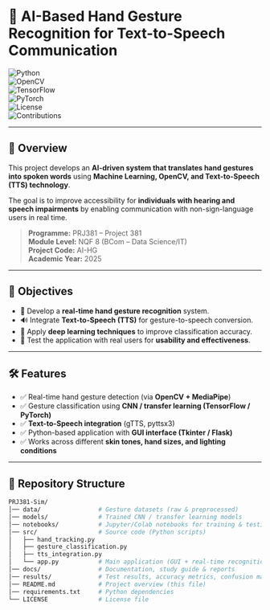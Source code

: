 # 🤖 AI-Based Hand Gesture Recognition for Text-to-Speech Communication  

![Python](https://img.shields.io/badge/python-3.10%2B-blue.svg)  
![OpenCV](https://img.shields.io/badge/OpenCV-4.9-green.svg)  
![TensorFlow](https://img.shields.io/badge/TensorFlow-2.16-orange.svg)  
![PyTorch](https://img.shields.io/badge/PyTorch-2.2-red.svg)  
![License](https://img.shields.io/badge/license-Academic-lightgrey.svg)  
![Contributions](https://img.shields.io/badge/contributions-welcome-brightgreen.svg)  

---

## 📌 Overview  

This project develops an **AI-driven system that translates hand gestures into spoken words** using **Machine Learning, OpenCV, and Text-to-Speech (TTS) technology**.  

The goal is to improve accessibility for **individuals with hearing and speech impairments** by enabling communication with non-sign-language users in real time.  

> **Programme:** PRJ381 – Project 381  
> **Module Level:** NQF 8 (BCom – Data Science/IT)  
> **Project Code:** AI-HG  
> **Academic Year:** 2025  

---

## 🎯 Objectives  

- 🚀 Develop a **real-time hand gesture recognition** system.  
- 🔊 Integrate **Text-to-Speech (TTS)** for gesture-to-speech conversion.  
- 🧠 Apply **deep learning techniques** to improve classification accuracy.  
- 👥 Test the application with real users for **usability and effectiveness**.  

---

## 🛠️ Features  

- ✅ Real-time hand gesture detection (via **OpenCV + MediaPipe**)  
- ✅ Gesture classification using **CNN / transfer learning (TensorFlow / PyTorch)**  
- ✅ **Text-to-Speech integration** (gTTS, pyttsx3)  
- ✅ Python-based application with **GUI interface (Tkinter / Flask)**  
- ✅ Works across different **skin tones, hand sizes, and lighting conditions**  

---

## 📂 Repository Structure  

```bash
PRJ381-Sim/
│── data/                # Gesture datasets (raw & preprocessed)
│── models/              # Trained CNN / transfer learning models
│── notebooks/           # Jupyter/Colab notebooks for training & testing
│── src/                 # Source code (Python scripts)
│   ├── hand_tracking.py
│   ├── gesture_classification.py
│   ├── tts_integration.py
│   └── app.py           # Main application (GUI + real-time recognition)
│── docs/                # Documentation, study guide & reports
│── results/             # Test results, accuracy metrics, confusion matrices
│── README.md            # Project overview (this file)
│── requirements.txt     # Python dependencies
└── LICENSE              # License file
